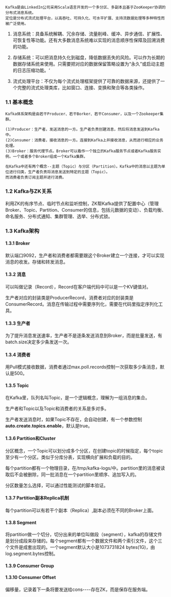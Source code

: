 

    Kafka是由LinkedIn公司采用Scala语言开发的一个多分区、多副本且基于ZooKeeper协调的分布式消息系统。
    定位是分布式流式处理平台，以高吞吐、可持久化、可水平扩展、支持流数据处理等多种特性而被广泛使用。

1. 消息系统：具备系统解耦、冗余存储、流量削峰、缓冲、异步通信、扩展性、可恢复性等功能。还有大多数消息系统难以实现的消息顺序性保障及回溯消费的功能。

2. 存储系统：可以把消息持久化到磁盘，降低数据丢失的风险。可以作为长期的数据存储系统来使用。只需要把对应的数据保留策略设置为“永久”或启动主题的日志压缩功能。‘

3. 流式处理平台：不仅为每个流式处理框架提供了可靠的数据来源，还提供了一个完整的流式处理类库，比如窗口、连接、变换和聚合等各类操作。

### 1.1 基本概念

    Kafka体系架构是由若干Producer、若干Borker、若干Consumer，以及一个Zookeeper集群。
    
    (1)Producer：生产者，发送消息的一方。生产者负责创建消息，然后将消息发送到Kafka中。
    (2)Consumer：消费者，接收消息的一方。连接到Kafka上并接收消息，从而进行相应的业务处理。
    (3)Broker：服务代理节点。Broker可以看作一个独立的Kafka服务节点或者Kafka服务实例。一个或者多个Broker组成一个Kafka集群。
    
    在Kafka中还有两个概念--主题（Topic）与分区（Partition）。Kafka中的消息以主题为单位进行归类，生产者负责将消息发送到特定的主题（Topic）。
    而消费者负责订阅主题并进行消费。

### 1.2 Kafka与ZK关系

利用ZK的有序节点、临时节点和监听控制，ZK帮Kafka提供了配置中心（管理Broker、Topic、Partition、Consumer的信息，包括元数据的变动）、负载均衡、命名服务、分布式通知、集群管理、选举、分布式锁。



### 1.3 Kafka架构

#### 1.3.1 Broker

默认端口9092，生产者和消费者都需要跟这个Broker建立一个连接，才可以实现消息的收发。存储和转发消息。

#### 1.3.2 消息

可以叫做记录（Record），Record在客户端代码中可以是一个KV键值对。

生产者对应的封装类是ProducerRecord，消费者对应的封装类是ConsumerRecord。消息在传输过程中需要序列化，需要在代码里指定序列化工具。

#### 1.3.3 生产者

为了提升消息发送速率，生产者不是逐条发送消息到Broker，而是批量发送，有batch.size决定多少条发送一次。

#### 1.3.4 消费者

用Pull模式接收数据，消费者通过max.poll.records控制一次获取多少条消息，默认是500。

#### 1.3.5 Topic

在Kafka里，队列名叫Topic，是一个逻辑概念，理解为一组消息的集合。

生产者和Topic以及Topic和消费者的关系是多对多。

生产者发送消息时，如果Topic不存在，会自动创建，有一个参数控制**auto.create.topics.enable**，默认是true。

#### 1.3.6 Partition和Cluster

分区概念，一个Topic可以划分成多个分区，在创建topic的时候指定，每个topic至少有一个分区。类似于分库分表，实现横向扩展和负载的目的。

每个partition都有一个物理目录，在/tmp/kafka-logs/中。partition里的消息被读取后不会被删除，同一批消息在一个partition里顺序、追加写入的。

分区数量怎么选择，可以通过性能测试的脚本验证。

#### 1.3.7 Partition副本Replica机制

每个partition可以有若干个副本（Replica）,副本必须在不同的Broker上面。

#### 1.3.8 Segment

将partition做一个切分，切分出来的单位叫做段（segment），kafka的存储文件是划分成段来存储的。每个segment都有一个数据文件和两个索引文件，这个三个文件是成套出现的。一个segment默认大小是1073731824 bytes(1G)，由log.segment.bytes控制。

#### 1.3.9 Consumer Group



#### 1.3.10 Consumer Offset

偏移量，记录着下一条将要发送给cons----存在ZK，而是保存在服务端。







